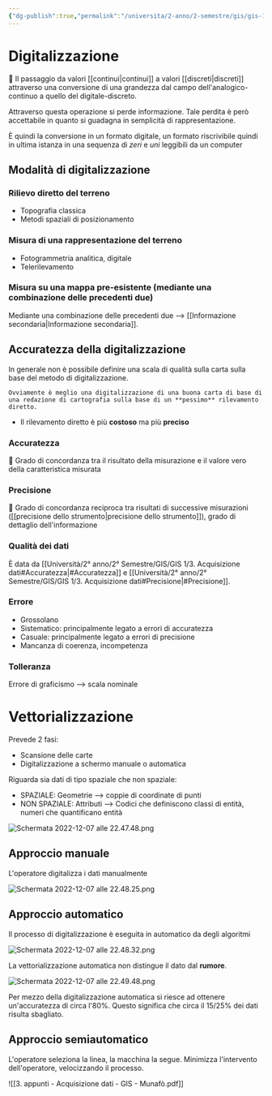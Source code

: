 ```yaml
---
{"dg-publish":true,"permalink":"/universita/2-anno/2-semestre/gis/gis-1/3-acquisizione-dati/"}
---
```




# Digitalizzazione

🧿 Il passaggio da valori [[continui\|continui]] a valori [[discreti\|discreti]] attraverso una conversione di una grandezza dal campo dell'analogico-continuo a quello del digitale-discreto.

Attraverso questa operazione si perde informazione. Tale perdita è però accettabile in quanto si guadagna in semplicità di rappresentazione.

È quindi la conversione in un formato digitale, un formato riscrivibile quindi in ultima istanza in una sequenza di *zeri* e *uni* leggibili da un computer

## Modalità di digitalizzazione
### Rilievo diretto del terreno

- Topografia classica
- Metodi spaziali di posizionamento

### Misura di una rappresentazione del terreno

- Fotogrammetria analitica, digitale
- Telerilevamento

### Misura su una mappa pre-esistente (mediante una combinazione delle precedenti due)

Mediante una combinazione delle precedenti due --> [[Informazione secondaria\|Informazione secondaria]].

## Accuratezza della digitalizzazione

In generale non è possibile definire una scala di qualità sulla carta sulla base del metodo di digitalizzazione.

```ad-tip
Ovviamente è meglio una digitalizzazione di una buona carta di base di una redazione di cartografia sulla base di un **pessimo** rilevamento diretto.
```

- Il rilevamento diretto è più **costoso** ma più **preciso**

### Accuratezza

🧿 Grado di concordanza tra il risultato della misurazione e il valore vero della caratteristica misurata

### Precisione

🧿 Grado di concordanza reciproca tra risultati di successive misurazioni ([[precisione dello strumento\|precisione dello strumento]]), grado di dettaglio dell'informazione

### Qualità dei dati

È data da [[Università/2° anno/2° Semestre/GIS/GIS 1/3. Acquisizione dati#Accuratezza\|#Accuratezza]] e [[Università/2° anno/2° Semestre/GIS/GIS 1/3. Acquisizione dati#Precisione\|#Precisione]].

### Errore

- Grossolano
- Sistematico: principalmente legato a errori di accuratezza
- Casuale: principalmente legato a errori di precisione
- Mancanza di coerenza, incompetenza

### Tolleranza

Errore di graficismo --> scala nominale



# Vettorializzazione

Prevede 2 fasi:
- Scansione delle carte
- Digitalizzazione a schermo manuale o automatica

Riguarda sia dati di tipo spaziale che non spaziale:
- SPAZIALE: Geometrie --> coppie di coordinate di punti
- NON SPAZIALE: Attributi --> Codici che definiscono classi di entità, numeri che quantificano entità

![Schermata 2022-12-07 alle 22.47.48.png](/img/user/Universit%C3%A0/2%C2%B0%20anno/2%C2%B0%20Semestre/GIS/GIS%201/allegati%201/Schermata%202022-12-07%20alle%2022.47.48.png)

## Approccio manuale

L'operatore digitalizza i dati manualmente

![Schermata 2022-12-07 alle 22.48.25.png](/img/user/Universit%C3%A0/2%C2%B0%20anno/2%C2%B0%20Semestre/GIS/GIS%201/allegati%201/Schermata%202022-12-07%20alle%2022.48.25.png)

## Approccio automatico

Il processo di digitalizzazione è eseguita in automatico da degli algoritmi

![Schermata 2022-12-07 alle 22.48.32.png](/img/user/Universit%C3%A0/2%C2%B0%20anno/2%C2%B0%20Semestre/GIS/GIS%201/allegati%201/Schermata%202022-12-07%20alle%2022.48.32.png)

La vettorializzazione automatica non distingue il dato dal **rumore**.

![Schermata 2022-12-07 alle 22.49.48.png](/img/user/Universit%C3%A0/2%C2%B0%20anno/2%C2%B0%20Semestre/GIS/GIS%201/allegati%201/Schermata%202022-12-07%20alle%2022.49.48.png)

Per mezzo della digitalizzazione automatica si riesce ad ottenere un'accuratezza di circa l'$80\%$. Questo significa che circa il $15/25\%$ dei dati risulta sbagliato.

## Approccio semiautomatico

L'operatore seleziona la linea, la macchina la segue. Minimizza l'intervento dell'operatore, velocizzando il processo.

![[3. appunti -  Acquisizione dati - GIS - Munafò.pdf]]